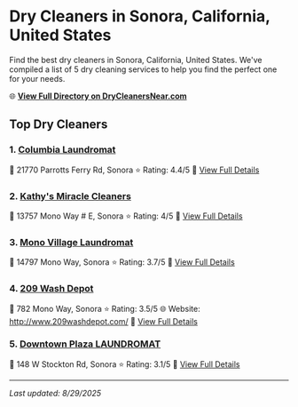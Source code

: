 # Dry Cleaners in Sonora, California, United States

Find the best dry cleaners in Sonora, California, United States. We've compiled a list of 5 dry cleaning services to help you find the perfect one for your needs.

🌐 **[View Full Directory on DryCleanersNear.com](https://drycleanersnear.com/city/US/California/Sonora)**

## Top Dry Cleaners

### 1. [Columbia Laundromat](https://drycleanersnear.com/dryCleaner/6863412251cb35adb56587d4/columbia-laundromat)
📍 21770 Parrotts Ferry Rd, Sonora
⭐ Rating: 4.4/5
🔗 [View Full Details](https://drycleanersnear.com/dryCleaner/6863412251cb35adb56587d4/columbia-laundromat)

### 2. [Kathy's Miracle Cleaners](https://drycleanersnear.com/dryCleaner/6863412251cb35adb56587b5/kathy-s-miracle-cleaners)
📍 13757 Mono Way # E, Sonora
⭐ Rating: 4/5
🔗 [View Full Details](https://drycleanersnear.com/dryCleaner/6863412251cb35adb56587b5/kathy-s-miracle-cleaners)

### 3. [Mono Village Laundromat](https://drycleanersnear.com/dryCleaner/6863412251cb35adb565873a/mono-village-laundromat)
📍 14797 Mono Way, Sonora
⭐ Rating: 3.7/5
🔗 [View Full Details](https://drycleanersnear.com/dryCleaner/6863412251cb35adb565873a/mono-village-laundromat)

### 4. [209 Wash Depot](https://drycleanersnear.com/dryCleaner/6863412251cb35adb56587f3/209-wash-depot)
📍 782 Mono Way, Sonora
⭐ Rating: 3.5/5
🌐 Website: http://www.209washdepot.com/
🔗 [View Full Details](https://drycleanersnear.com/dryCleaner/6863412251cb35adb56587f3/209-wash-depot)

### 5. [Downtown Plaza LAUNDROMAT](https://drycleanersnear.com/dryCleaner/6863412251cb35adb5658777/downtown-plaza-laundromat)
📍 148 W Stockton Rd, Sonora
⭐ Rating: 3.1/5
🔗 [View Full Details](https://drycleanersnear.com/dryCleaner/6863412251cb35adb5658777/downtown-plaza-laundromat)


---

*Last updated: 8/29/2025*
